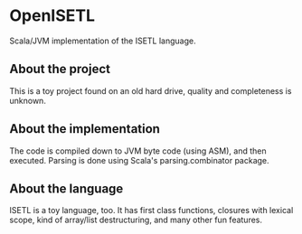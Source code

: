 OpenISETL
=========

Scala/JVM implementation of the ISETL language.

About the project
-----------------

This is a toy project found on an old hard drive, quality and completeness is unknown.

About the implementation
------------------------

The code is compiled down to JVM byte code (using ASM), and then executed. Parsing is done using Scala's parsing.combinator package.

About the language
------------------

ISETL is a toy language, too. It has first class functions, closures with lexical scope, kind of array/list destructuring, and many other fun features.

